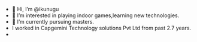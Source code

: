- 👋 Hi, I’m @ikunugu
- 👀 I’m interested in playing indoor games,learning new technologies.
- 🌱 I’m currently pursuing masters.
- I worked in Capgemini Technology solutions Pvt Ltd from past 2.7 years.
- 
